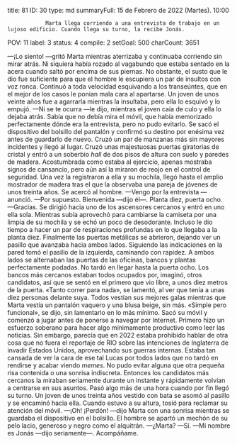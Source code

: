 title:          81
ID:             30
type:           md
summaryFull:    15 de Febrero de 2022 (Martes). 10:00
                
                Marta llega corriendo a una entrevista de trabajo en un lujoso edificio. Cuando llega su turno, la recibe Jonás.
POV:            11
label:          3
status:         4
compile:        2
setGoal:        500
charCount:      3651


—¡Lo siento! —gritó Marta mientras aterrizaba y continuaba corriendo sin mirar atrás.
Ni siquiera había rozado al vagabundo que estaba sentado en la acera cuando saltó por encima de sus piernas. No obstante,  el susto que le dio fue suficiente para que el hombre le escupiera un par de insultos con  voz ronca.
Continuó a toda velocidad esquivando a los transeúntes, que en el mejor de los casos le ponían mala cara al apartarse. Un joven de unos veinte años fue a agarrarla mientras la insultaba, pero ella lo esquivó y lo empujó.
—Ni se te ocurra —le dijo, mientras el joven caía de culo y ella lo dejaba atrás.
Sabía que no debía mira el móvil, que había memorizado perfectamente dónde era la entrevista, pero no pudo evitarlo. Se sacó el dispositivo del bolsillo del pantalón y confirmó su destino por enésima vez antes de guardarlo de nuevo.
Cruzó un par de manzanas más sin mayores incidentes y llegó al lugar. Cruzó unas majestuosas puertas giratorias de cristal y entró a un soberbio *hall* de dos pisos de altura con suelo y paredes de madera.
Acostumbrada como estaba al ejercicio, apenas mostraba signos de cansancio, pero aún así la miraron de reojo en el control de seguridad.
Una vez la registraron a ella y su mochila, llegó hasta el amplio mostrador de madera tras el que la observaba una pareja de jóvenes de unos treinta años.
Se acercó al hombre.
—Vengo por la entrevista —anunció.
—Por supuesto. Bienvenida —dijo él—. Planta diez, puerta ocho.
—Gracias.
Se dirigió hacia uno de los ascensores cercanos y entró en uno ella sola. Mientras subía aprovechó para cambiarse la camiseta por una limpia de su mochila y se echó un poco de desodorante.
Incluso le dio tiempo a hacer un par de respiraciones profundas en lo que llegaba a la planta diez.
Finalmente las puertas metálicas se abrieron, dejando ver un pasillo que avanzaba hacia ambos lados.
Siguiendo las indicaciones en la pared tomó el pasillo de la izquierda, caminando con rapidez. A ambos lados se alternaban las puertas de las oficinas, bancos y plantas perfectamente podadas.
No tardó en llegar hasta la puerta ocho. Los bancos más cercanos estaban todos ocupados por, imaginó, otros candidatos, así que se sentó en el primero que vio libre, a unos diez metros de la puerta.
«Tanto correr para nada», se lamentó, al ver que tenía a unas diez personas delante suya. Todos vestían sus mejores galas mientras que Marta vestía un pantalón vaquero y una blusa beige, sin más.
«Simple pero funcional», se dijo, sin lamentarlo en lo más mínimo.
Sacó su móvil y comenzó a jugar antes de ponerse a navegar por Internet. Primero hizo un esfuerzo soberano para hacer algo mínimamente productivo como leer las noticias. Sin embargo, parecía que en 2022 estaba prohibido hablar de otra cosa que no fuera el reportaje de RIO sobre las intenciones de Inglaterra de invadir Estados Unidos, aprovechando sus guerras internas.
Estaba tan cansada de ver la cara de ese tal Lucas por todos lados que no tardó en rendirse y acabar viendo *memes*.
No pudo evitar alguna que otra pequeña risa contenida o una sonrisa indiscreta. Entonces los candidatos más cercanos la miraban seriamente durante un instante y rápidamente volvían a centrarse en sus asuntos.
Pasó algo más de una hora cuando por fin llegó su turno. Un joven de unos treinta años vestido con bata se asomó al pasillo y se encaminó hacia ella. Cuando estuvo a su altura, tosió para reclamar su atención del móvil.
—¡Oh! ¡Perdón! —dijo Marta con una sonrisa mientras se guardaba el dispositivo en el bolsillo.
El hombre se apartó un mechón de su pelo lacio, generoso y negro como el alquitrán.
—¿Marta?
—Sí.
—Mi nombre es Jonás —dijo seriamente—. Acompáñame.